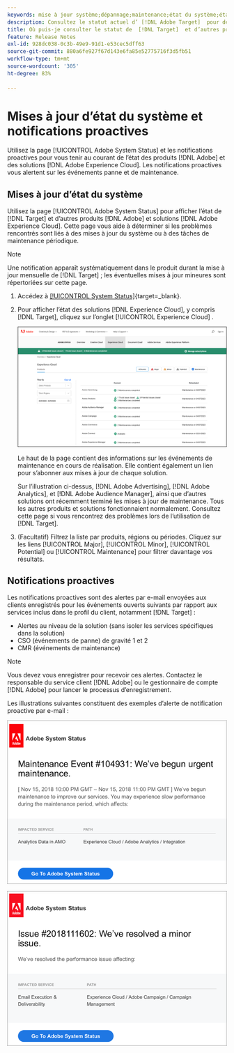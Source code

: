 ```yaml
---
keywords: mise à jour système;dépannage;maintenance;état du système;état de mise à jour
description: Consultez le statut actuel d’ [!DNL Adobe Target]  pour déterminer si les éventuels problèmes que vous rencontrez sont liés à des mises à jour du système ou à des tâches de maintenance périodique.
title: Où puis-je consulter le statut de  [!DNL Target]  et d’autres produits  [!DNL Adobe]  ?
feature: Release Notes
exl-id: 928dc038-0c3b-49e9-91d1-e53cec5dff63
source-git-commit: 880a6fe927f67d143e6fa85e52775716f3d5fb51
workflow-type: tm+mt
source-wordcount: '305'
ht-degree: 83%

---
```


# Mises à jour d’état du système et notifications proactives

Utilisez la page [!UICONTROL Adobe System Status] et les notifications proactives pour vous tenir au courant de l’état des produits [!DNL Adobe] et des solutions [!DNL Adobe Experience Cloud]. Les notifications proactives vous alertent sur les événements panne et de maintenance.

## Mises à jour d’état du système

Utilisez la page [!UICONTROL Adobe System Status] pour afficher l’état de [!DNL Target] et d’autres produits [!DNL Adobe] et solutions [!DNL Adobe Experience Cloud]. Cette page vous aide à déterminer si les problèmes rencontrés sont liés à des mises à jour du système ou à des tâches de maintenance périodique.

>[!NOTE]
>
>Une notification apparaît systématiquement dans le produit durant la mise à jour mensuelle de [!DNL Target] ; les éventuelles mises à jour mineures sont répertoriées sur cette page.

1. Accédez à [[!UICONTROL System Status]](https://status.adobe.com/fr){target=_blank}.

1. Pour afficher l’état des solutions [!DNL Experience Cloud], y compris [!DNL Target], cliquez sur l’onglet [!UICONTROL Experience Cloud] .

   ![image system_status](assets/system_status.png)

   Le haut de la page contient des informations sur les événements de maintenance en cours de réalisation. Elle contient également un lien pour s’abonner aux mises à jour de chaque solution.

   Sur l’illustration ci-dessus, [!DNL Adobe Advertising], [!DNL Adobe Analytics], et [!DNL Adobe Audience Manager], ainsi que d’autres solutions ont récemment terminé les mises à jour de maintenance. Tous les autres produits et solutions fonctionnaient normalement. Consultez cette page si vous rencontrez des problèmes lors de l’utilisation de [!DNL Target].

1. (Facultatif) Filtrez la liste par produits, régions ou périodes. Cliquez sur les liens [!UICONTROL Major], [!UICONTROL Minor], [!UICONTROL Potential] ou [!UICONTROL Maintenance] pour filtrer davantage vos résultats.

## Notifications proactives

Les notifications proactives sont des alertes par e-mail envoyées aux clients enregistrés pour les événements ouverts suivants par rapport aux services inclus dans le profil du client, notamment [!DNL Target] :

* Alertes au niveau de la solution (sans isoler les services spécifiques dans la solution)
* CSO (événements de panne) de gravité 1 et 2
* CMR (événements de maintenance)

>[!NOTE]
>
>Vous devez vous enregistrer pour recevoir ces alertes. Contactez le responsable du service client [!DNL Adobe] ou le gestionnaire de compte [!DNL Adobe] pour lancer le processus d’enregistrement.

Les illustrations suivantes constituent des exemples d’alerte de notification proactive par e-mail :

![Notification proactive 1](/help/main/r-release-notes/assets/proactive-notification-1.png)

![Notification proactive 2](/help/main/r-release-notes/assets/proactive-notification-2.png)
